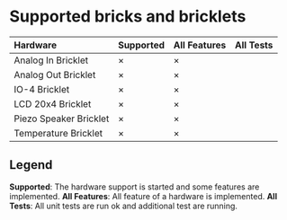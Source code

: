 # Supported bricks and bricklets

Hardware               | Supported | All Features | All Tests
:--------------------- | :-------- | :----------- | :--------
Analog In Bricklet     |  ×        |  ×           |  
Analog Out Bricklet    |  ×        |  ×           |
IO-4 Bricklet          |  ×        |  ×           |
LCD 20x4 Bricklet      |  ×        |  ×           |
Piezo Speaker Bricklet |  ×        |  ×           |
Temperature Bricklet   |  ×        |  ×           |


## Legend

**Supported**: The hardware support is started and some features are implemented.
**All Features**: All feature of a hardware is implemented.
**All Tests**: All unit tests are run ok and additional test are running.
